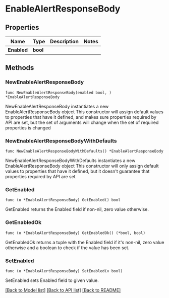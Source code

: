 # EnableAlertResponseBody

## Properties

Name | Type | Description | Notes
------------ | ------------- | ------------- | -------------
**Enabled** | **bool** |  | 

## Methods

### NewEnableAlertResponseBody

`func NewEnableAlertResponseBody(enabled bool, ) *EnableAlertResponseBody`

NewEnableAlertResponseBody instantiates a new EnableAlertResponseBody object
This constructor will assign default values to properties that have it defined,
and makes sure properties required by API are set, but the set of arguments
will change when the set of required properties is changed

### NewEnableAlertResponseBodyWithDefaults

`func NewEnableAlertResponseBodyWithDefaults() *EnableAlertResponseBody`

NewEnableAlertResponseBodyWithDefaults instantiates a new EnableAlertResponseBody object
This constructor will only assign default values to properties that have it defined,
but it doesn't guarantee that properties required by API are set

### GetEnabled

`func (o *EnableAlertResponseBody) GetEnabled() bool`

GetEnabled returns the Enabled field if non-nil, zero value otherwise.

### GetEnabledOk

`func (o *EnableAlertResponseBody) GetEnabledOk() (*bool, bool)`

GetEnabledOk returns a tuple with the Enabled field if it's non-nil, zero value otherwise
and a boolean to check if the value has been set.

### SetEnabled

`func (o *EnableAlertResponseBody) SetEnabled(v bool)`

SetEnabled sets Enabled field to given value.



[[Back to Model list]](../README.md#documentation-for-models) [[Back to API list]](../README.md#documentation-for-api-endpoints) [[Back to README]](../README.md)


